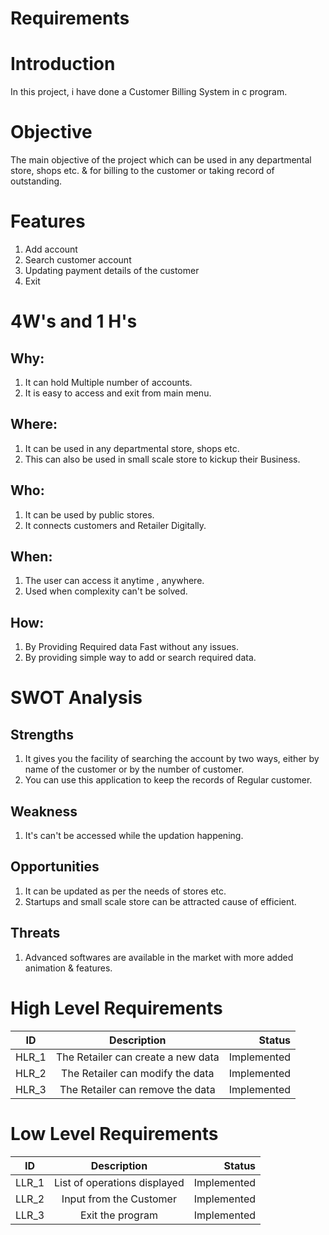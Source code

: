 # Requirements

# Introduction
In this project, i have done a Customer Billing System in c program.

# Objective
The main objective of the project which can be used in any departmental store, shops etc. & for billing to the customer or taking record of outstanding.

# Features

1. Add account
2. Search customer account
3. Updating payment details of the customer
4. Exit

# 4W's and 1 H's
## Why:
1. It can hold Multiple number of accounts.
2. It is easy to access and exit from main menu.

## Where:
1. It can be used in any departmental store, shops etc.
2. This can also be used in small scale store to kickup their Business.

## Who:
1. It can be used by public stores.
2. It connects customers and Retailer Digitally.

## When:
1. The user can access it anytime , anywhere.
2. Used when complexity can't be solved.

## How:
1. By Providing Required data Fast without any issues.
2. By providing simple way to add or search required data.

# SWOT Analysis

## Strengths
1. It gives you the facility of searching the account by two ways, either by name of the customer or by the number of customer.
2. You can use this application to keep the records of Regular customer.

## Weakness
1. It's can't be accessed while the updation happening.

## Opportunities
1. It can be updated as per the needs of stores etc.
2. Startups and small scale store can be attracted cause of efficient.

## Threats
1. Advanced softwares are available in the market with more added animation & features.

# High Level Requirements
| ID   |      Description     |  Status |
|----------|:-------------:|------:|
| HLR_1 |  The Retailer can create a new data | Implemented  |
| HLR_2 |    The Retailer can modify the data | Implemented  |
| HLR_3 |    The Retailer can remove the data | Implemented  |

# Low Level Requirements
| ID   |      Description     |  Status |
|----------|:-------------:|------:|
| LLR_1 |  List of operations displayed | Implemented  |
| LLR_2 |  Input from the Customer  | Implemented  |
| LLR_3 |  Exit the program  | Implemented  |
